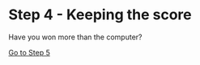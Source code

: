 # Step 4 - Keeping the score

Have you won more than the computer?

[Go to Step 5](Step5-Mouse-control)
